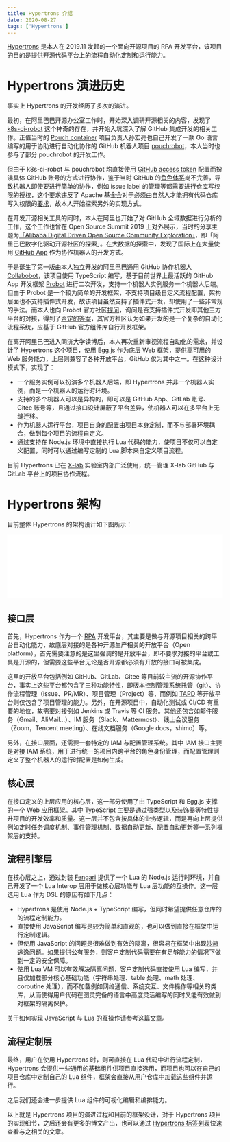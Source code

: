 ```yaml
---
title: Hypertrons 介绍
date: 2020-08-27
tags: ['Hypertrons']
---
```


[Hypertrons](https://github.com/hypertrons/hypertrons) 是本人在 2019.11 发起的一个面向开源项目的 RPA 开发平台，该项目的目的是提供开源代码平台上的流程自动化定制和运行能力。

# Hypertrons 演进历史

事实上 Hypertrons 的开发经历了多次的演进。

最初，在阿里巴巴开源办公室工作时，开始深入调研开源相关的内容，发现了 [k8s-ci-robot](https://github.com/k8s-ci-robot) 这个神奇的存在，并开始入坑深入了解 GitHub 集成开发的相关工作。正值当时的 [Pouch container](https://github.com/alibaba/pouch) 项目负责人孙宏亮也自己开发了一款 Go 语言编写的用于协助进行自动化协作的 GitHub 机器人项目 [pouchrobot](https://github.com/pouchcontainer/pouchrobot)，本人当时也参与了部分 pouchrobot 的开发工作。

但由于 k8s-ci-robot 与 pouchrobot 均直接使用 [GitHub access token](https://docs.github.com/en/github/authenticating-to-github/creating-a-personal-access-token) 配置而扮演具体 GitHub 账号的方式进行协作，鉴于当时 GitHub 的[角色体系](https://docs.github.com/en/github/setting-up-and-managing-your-github-user-account/managing-access-to-your-personal-repositories)尚不完善，导致机器人即使要进行简单的协作，例如 issue label 的管理等都需要进行仓库写权限的授权，这个要求违反了 Apache 基金会对于必须由自然人才能拥有代码仓库写入权限的[要求](http://apache.org/foundation/how-it-works.html#committers)，故本人开始探索另外的实现方式。

在开发开源相关工具的同时，本人在阿里也开始了对 GitHub 全域数据进行分析的工作，这个工作也曾在 Open Source Summit 2019 上对外展示，当时的分享主题为[「Alibaba Digital Driven Open Source Community Exploration」](https://www.youtube.com/watch?v=64RiOyQf_kU)，即「阿里巴巴数字化驱动开源社区的探索」。在大数据的探索中，发现了国际上在大量使用 [GitHub App](https://github.com/marketplace) 作为协作机器人的开发方式。

于是诞生了第一版由本人独立开发的阿里巴巴通用 GitHub 协作机器人 [Collabobot](https://github.com/alibaba/collabobot)，该项目使用 TypeScript 编写，基于目前世界上最活跃的 GitHub App 开发框架 [Probot](https://github.com/probot/probot) 进行二次开发，支持一个机器人实例服务一个机器人后端。但由于 Probot 是一个较为简单的开发框架，不支持项目级自定义流程配置，架构层面也不支持插件式开发，故该项目虽然支持了插件式开发，却使用了一些非常规的手法。而本人也向 Probot 官方社区[提问](https://github.com/probot/probot/issues/909)，询问是否支持插件式开发即其他三方平台的对接，得到了[否定的答案](https://github.com/probot/probot/issues/909#issuecomment-489711216)，其官方社区认为如果开发的是一个复杂的自动化流程系统，应基于 GitHub 官方组件库自行开发框架。

在离开阿里巴巴进入同济大学读博后，本人再次重新审视流程自动化的需求，并设计了 Hypertrons 这个项目，使用 [Egg.js](https://github.com/eggjs/egg) 作为底层 Web 框架，提供高可用的 Web 服务能力，上层则兼容了各种开放平台，GitHub 仅为其中之一。在这种设计模式下，实现了：

- 一个服务实例可以扮演多个机器人后端，即 Hypertrons 并非一个机器人实例，而是一个机器人的运行时环境。
- 支持的多个机器人可以是异构的，即可以是 GitHub App、GitLab 账号、Gitee 账号等，且通过接口设计屏蔽了平台差异，使机器人可以在多平台上无缝迁移。
- 作为机器人运行平台，项目自身的配置由项目本身定制，而不与部署环境耦合，做到每个项目的流程自定义。
- 通过支持在 Node.js 环境中直接执行 Lua 代码的能力，使项目不仅可以自定义配置，同时可以通过编写定制的 Lua 脚本来自定义项目流程。

目前 Hypertrons 已在 [X-lab](http://www.x-lab.info/) 实验室内部广泛使用，统一管理 X-lab GitHub 与 GitLab 平台上的项目协作流程。

# Hypertrons 架构

目前整体 Hypertrons 的架构设计如下图所示：

<embed src="/images/arch.svg?lang=zh" style="width:100%" />

## 接口层

首先，Hypertrons 作为一个 [RPA](https://baike.baidu.com/item/rpa/50175182) 开发平台，其主要是做与开源项目相关的跨平台自动化能力，故底层对接的是各种开源生产相关的开放平台（Open platform），首先需要注意的是这里强调的是开放平台，即不要求对接的平台或工具是开源的，但需要这些平台无论是否开源都必须有开放的接口可被集成。

这里的开放平台包括例如 GitHub、GitLab、Gitee 等目前较主流的开源协作平台，事实上这些平台都包含了三种功能特性，即版本控制管理系统托管（git）、协作流程管理（issue、PR/MR）、项目管理（Project）等，而例如 [TAPD](https://www.tapd.cn/) 等开放平台则仅包含了项目管理的能力。另外，在开源项目中，自动化测试或 CI/CD 有重要的地位，故需要对接例如 Jenkins 或 Travis 等 CI 服务。其他还包含如邮件服务（Gmail、AliMail...）、IM 服务（Slack、Mattermost）、线上会议服务（Zoom，Tencent meeting）、在线文档服务（Google docs，shimo）等。

另外，在接口层面，还需要一套特定的 IAM 与配置管理系统。其中 IAM 接口主要是对接 IAM 系统，用于进行统一的项目内跨平台的角色身份管理，而配置管理则定义了整个机器人的运行时配置是如何生成。

## 核心层

在接口定义的上层应用的核心层，这一部分使用了由 TypeScript 和 Egg.js 支撑的一个 Web 应用框架。其中 TypeScript 主要是通过强类型以及装饰器等特性提升项目的开发效率和质量。这一层并不包含按具体的业务逻辑，而是再向上层提供例如定时任务调度机制、事件管理机制、数据自动更新、配置自动更新等一系列框架层的支持。

## 流程引擎层

在核心层之上，通过封装 [Fengari](https://github.com/fengari-lua/fengari) 提供了一个 Lua 的 Node.js 运行时环境，并自己开发了一个 Lua Interop 层用于做核心层功能与 Lua 层功能的互操作。这一层选用 Lua 作为 DSL 的原因有如下几点：

- Hypertrons 是使用 Node.js + TypeScript 编写，但同时希望提供任意仓库的的流程定制能力。
- 直接使用 JavaScript 编写是较为简单和直观的，也可以做到直接在框架中运行定制逻辑。
- 但使用 JavaScript 的问题是很难做到有效的隔离，很容易在框架中出现[沙箱逃逸问题](https://www.baidu.com/s?wd=js%20%E6%B2%99%E7%AE%B1%E9%80%83%E9%80%B8)。如果提供公有服务，则客户定制代码需要在有足够能力的情况下做到一定的安全保障。
- 使用 Lua VM 可以有效解决隔离问题，客户定制代码直接使用 Lua 编写，并且仅加载部分核心基础功能（字符串处理、table 处理、math 处理、coroutine 处理），而不加载例如网络通信、系统交互、文件操作等相关的类库，从而使得用户代码在图灵完备的语言中高度灵活编写的同时又能有效做到对框架的隔离保护。

关于如何实现 JavaScript 与 Lua 的互操作请参考[这篇文章](/js_interop_with_lua)。

## 流程定制层

最终，用户在使用 Hypertrons 时，则可直接在 Lua 代码中进行流程定制，Hypertrons 会提供一些通用的基础组件供项目直接选用，而项目也可以在自己的项目仓库中定制自己的 Lua 组件，框架会直接从用户仓库中加载这些组件并运行。

之后我们还会进一步提供 Lua 组件的可视化编辑和编排能力。

以上就是 Hypertrons 项目的演进过程和目前的框架设计，对于 Hypertrons 项目的实现细节，之后还会有更多的博文产出，也可以通过 [Hypertrons 标签列表](/tags/Hypertrons/)快速查看与之相关的文章。
